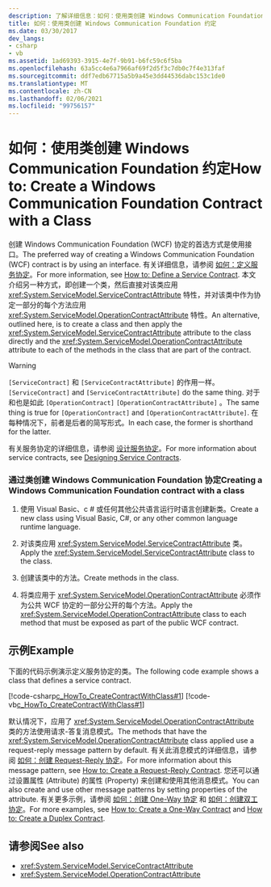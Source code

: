 ```yaml
---
description: 了解详细信息：如何：使用类创建 Windows Communication Foundation 协定
title: 如何：使用类创建 Windows Communication Foundation 约定
ms.date: 03/30/2017
dev_langs:
- csharp
- vb
ms.assetid: 1ad69393-3915-4e7f-9b91-b6fc59c6f5ba
ms.openlocfilehash: 63a5cc4e6a7966af69f2d5f3c7db0c7f4e313faf
ms.sourcegitcommit: ddf7edb67715a5b9a45e3dd44536dabc153c1de0
ms.translationtype: MT
ms.contentlocale: zh-CN
ms.lasthandoff: 02/06/2021
ms.locfileid: "99756157"
---
```

# <a name="how-to-create-a-windows-communication-foundation-contract-with-a-class"></a><span data-ttu-id="14da3-103">如何：使用类创建 Windows Communication Foundation 约定</span><span class="sxs-lookup"><span data-stu-id="14da3-103">How to: Create a Windows Communication Foundation Contract with a Class</span></span>

<span data-ttu-id="14da3-104">创建 Windows Communication Foundation (WCF) 协定的首选方式是使用接口。</span><span class="sxs-lookup"><span data-stu-id="14da3-104">The preferred way of creating a Windows Communication Foundation (WCF) contract is by using an interface.</span></span> <span data-ttu-id="14da3-105">有关详细信息，请参阅 [如何：定义服务协定](../how-to-define-a-wcf-service-contract.md)。</span><span class="sxs-lookup"><span data-stu-id="14da3-105">For more information, see [How to: Define a Service Contract](../how-to-define-a-wcf-service-contract.md).</span></span> <span data-ttu-id="14da3-106">本文介绍另一种方式，即创建一个类，然后直接对该类应用 <xref:System.ServiceModel.ServiceContractAttribute> 特性，并对该类中作为协定一部分的每个方法应用 <xref:System.ServiceModel.OperationContractAttribute> 特性。</span><span class="sxs-lookup"><span data-stu-id="14da3-106">An alternative, outlined here, is to create a class and then apply the <xref:System.ServiceModel.ServiceContractAttribute> attribute to the class directly and the <xref:System.ServiceModel.OperationContractAttribute> attribute to each of the methods in the class that are part of the contract.</span></span>  
  
> [!WARNING]
> <span data-ttu-id="14da3-107">`[ServiceContract]` 和 `[ServiceContractAttribute]` 的作用一样。</span><span class="sxs-lookup"><span data-stu-id="14da3-107">`[ServiceContract]` and `[ServiceContractAttribute]` do the same thing.</span></span> <span data-ttu-id="14da3-108">对于和也是如此 `[OperationContract]` `[OperationContractAttribute]` 。</span><span class="sxs-lookup"><span data-stu-id="14da3-108">The same thing is true for `[OperationContract]` and `[OperationContractAttribute]`.</span></span> <span data-ttu-id="14da3-109">在每种情况下，前者是后者的简写形式。</span><span class="sxs-lookup"><span data-stu-id="14da3-109">In each case, the former is shorthand for the latter.</span></span>  
  
 <span data-ttu-id="14da3-110">有关服务协定的详细信息，请参阅 [设计服务协定](../designing-service-contracts.md)。</span><span class="sxs-lookup"><span data-stu-id="14da3-110">For more information about service contracts, see [Designing Service Contracts](../designing-service-contracts.md).</span></span>  
  
### <a name="creating-a-windows-communication-foundation-contract-with-a-class"></a><span data-ttu-id="14da3-111">通过类创建 Windows Communication Foundation 协定</span><span class="sxs-lookup"><span data-stu-id="14da3-111">Creating a Windows Communication Foundation contract with a class</span></span>  
  
1. <span data-ttu-id="14da3-112">使用 Visual Basic、c # 或任何其他公共语言运行时语言创建新类。</span><span class="sxs-lookup"><span data-stu-id="14da3-112">Create a new class using Visual Basic, C#, or any other common language runtime language.</span></span>  
  
2. <span data-ttu-id="14da3-113">对该类应用 <xref:System.ServiceModel.ServiceContractAttribute> 类。</span><span class="sxs-lookup"><span data-stu-id="14da3-113">Apply the <xref:System.ServiceModel.ServiceContractAttribute> class to the class.</span></span>  
  
3. <span data-ttu-id="14da3-114">创建该类中的方法。</span><span class="sxs-lookup"><span data-stu-id="14da3-114">Create methods in the class.</span></span>  
  
4. <span data-ttu-id="14da3-115">将类应用于 <xref:System.ServiceModel.OperationContractAttribute> 必须作为公共 WCF 协定的一部分公开的每个方法。</span><span class="sxs-lookup"><span data-stu-id="14da3-115">Apply the <xref:System.ServiceModel.OperationContractAttribute> class to each method that must be exposed as part of the public WCF contract.</span></span>  
  
## <a name="example"></a><span data-ttu-id="14da3-116">示例</span><span class="sxs-lookup"><span data-stu-id="14da3-116">Example</span></span>  

 <span data-ttu-id="14da3-117">下面的代码示例演示定义服务协定的类。</span><span class="sxs-lookup"><span data-stu-id="14da3-117">The following code example shows a class that defines a service contract.</span></span>  
  
 [!code-csharp[c_HowTo_CreateContractWithClass#1](../../../../samples/snippets/csharp/VS_Snippets_CFX/c_howto_createcontractwithclass/cs/source.cs#1)]
 [!code-vb[c_HowTo_CreateContractWithClass#1](../../../../samples/snippets/visualbasic/VS_Snippets_CFX/c_howto_createcontractwithclass/vb/source.vb#1)]  
  
 <span data-ttu-id="14da3-118">默认情况下，应用了 <xref:System.ServiceModel.OperationContractAttribute> 类的方法使用请求-答复消息模式。</span><span class="sxs-lookup"><span data-stu-id="14da3-118">The methods that have the <xref:System.ServiceModel.OperationContractAttribute> class applied use a request-reply message pattern by default.</span></span> <span data-ttu-id="14da3-119">有关此消息模式的详细信息，请参阅 [如何：创建 Request-Reply 协定](how-to-create-a-request-reply-contract.md)。</span><span class="sxs-lookup"><span data-stu-id="14da3-119">For more information about this message pattern, see [How to: Create a Request-Reply Contract](how-to-create-a-request-reply-contract.md).</span></span> <span data-ttu-id="14da3-120">您还可以通过设置属性 (Attribute) 的属性 (Property) 来创建和使用其他消息模式。</span><span class="sxs-lookup"><span data-stu-id="14da3-120">You can also create and use other message patterns by setting properties of the attribute.</span></span> <span data-ttu-id="14da3-121">有关更多示例，请参阅 [如何：创建 One-Way 协定](how-to-create-a-one-way-contract.md) 和 [如何：创建双工协定](how-to-create-a-duplex-contract.md)。</span><span class="sxs-lookup"><span data-stu-id="14da3-121">For more examples, see [How to: Create a One-Way Contract](how-to-create-a-one-way-contract.md) and [How to: Create a Duplex Contract](how-to-create-a-duplex-contract.md).</span></span>  
  
## <a name="see-also"></a><span data-ttu-id="14da3-122">请参阅</span><span class="sxs-lookup"><span data-stu-id="14da3-122">See also</span></span>

- <xref:System.ServiceModel.ServiceContractAttribute>
- <xref:System.ServiceModel.OperationContractAttribute>
